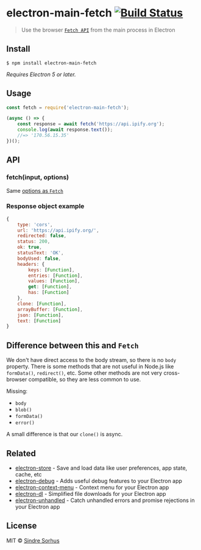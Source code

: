 # electron-main-fetch [![Build Status](https://travis-ci.org/sindresorhus/electron-main-fetch.svg?branch=master)](https://travis-ci.org/sindresorhus/electron-main-fetch)

> Use the browser [`Fetch API`](https://developer.mozilla.org/en-US/docs/Web/API/Fetch_API/Using_Fetch) from the main process in Electron


## Install

```
$ npm install electron-main-fetch
```

*Requires Electron 5 or later.*


## Usage

```js
const fetch = require('electron-main-fetch');

(async () => {
	const response = await fetch('https://api.ipify.org');
	console.log(await response.text());
	//=> '170.56.15.35'
})();
```

## API

### fetch(input, options)

Same [options as `Fetch`](https://developer.mozilla.org/en-US/docs/Web/API/WindowOrWorkerGlobalScope/fetch#Parameters)

### Response object example
```js
{
	type: 'cors',
	url: 'https://api.ipify.org/',
	redirected: false,
	status: 200,
	ok: true,
	statusText: 'OK',
	bodyUsed: false,
	headers: {
		keys: [Function],
		entries: [Function],
		values: [Function],
		get: [Function],
		has: [Function]
	},
	clone: [Function],
	arrayBuffer: [Function],
	json: [Function],
	text: [Function]
}
```

## Difference between this and `Fetch`
We don't have direct access to the body stream, so there is no `body` property.
There is some methods that are not useful in Node.js like `formData()`, `redirect()`, etc.
Some other methods are not very cross-browser compatible, so they are less common to use.

Missing:
- `body`
- `blob()`
- `formData()`
- `error()`

A small difference is that our `clone()` is async.

## Related

- [electron-store](https://github.com/sindresorhus/electron-store) - Save and load data like user preferences, app state, cache, etc
- [electron-debug](https://github.com/sindresorhus/electron-debug) - Adds useful debug features to your Electron app
- [electron-context-menu](https://github.com/sindresorhus/electron-context-menu) - Context menu for your Electron app
- [electron-dl](https://github.com/sindresorhus/electron-dl) - Simplified file downloads for your Electron app
- [electron-unhandled](https://github.com/sindresorhus/electron-unhandled) - Catch unhandled errors and promise rejections in your Electron app


## License

MIT © [Sindre Sorhus](https://sindresorhus.com)

